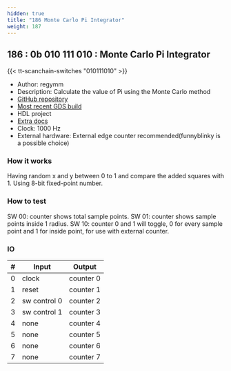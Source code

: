 ```yaml
---
hidden: true
title: "186 Monte Carlo Pi Integrator"
weight: 187
---
```


## 186 : 0b 010 111 010 : Monte Carlo Pi Integrator

{{< tt-scanchain-switches "010111010" >}}

* Author: regymm
* Description: Calculate the value of Pi using the Monte Carlo method
* [GitHub repository](https://github.com/regymm/tt02-verilog-mcpi)
* [Most recent GDS build](https://github.com/regymm/tt02-verilog-mcpi/actions/runs/3565887575)
* HDL project
* [Extra docs]()
* Clock: 1000 Hz
* External hardware: External edge counter recommended(funnyblinky is a possible choice)



### How it works

Having random x and y between 0 to 1 and compare the added squares with 1. Using 8-bit fixed-point number.

### How to test

SW 00: counter shows total sample points. SW 01: counter shows sample points inside 1 radius. SW 10: counter 0 and 1 will toggle, 0 for every sample point and 1 for inside point, for use with external counter. 

### IO

| # | Input        | Output       |
|---|--------------|--------------|
| 0 | clock  | counter 0 |
| 1 | reset  | counter 1 |
| 2 | sw control 0  | counter 2 |
| 3 | sw control 1  | counter 3 |
| 4 | none  | counter 4 |
| 5 | none  | counter 5 |
| 6 | none  | counter 6 |
| 7 | none  | counter 7 |
